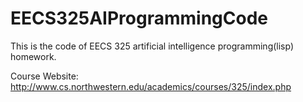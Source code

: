EECS325AIProgrammingCode
========================

This is the code of EECS 325 artificial intelligence programming(lisp) homework. 

Course Website: http://www.cs.northwestern.edu/academics/courses/325/index.php
